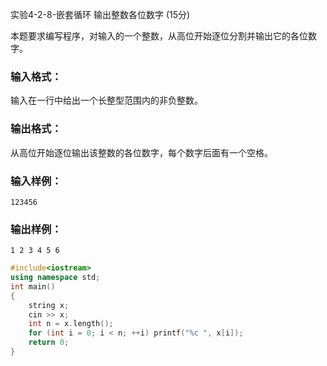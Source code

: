 实验4-2-8-嵌套循环 输出整数各位数字 (15分)

本题要求编写程序，对输入的一个整数，从高位开始逐位分割并输出它的各位数字。

### 输入格式：

输入在一行中给出一个长整型范围内的非负整数。

### 输出格式：

从高位开始逐位输出该整数的各位数字，每个数字后面有一个空格。

### 输入样例：

```in
123456
```

### 输出样例：

```out
1 2 3 4 5 6 
```



```c++
#include<iostream>
using namespace std;
int main()
{
	string x;
	cin >> x;
	int n = x.length();
	for (int i = 0; i < n; ++i) printf("%c ", x[i]);
	return 0;
}
```

